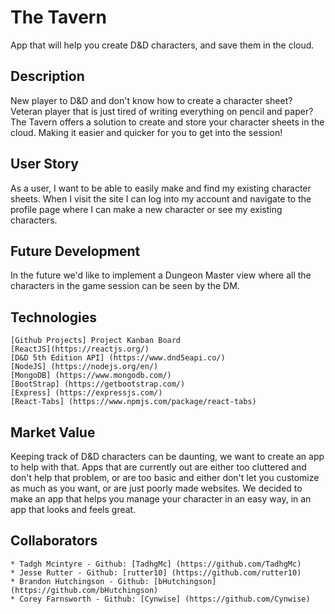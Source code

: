 # The Tavern

App that will help you create D&amp;D characters, and save them in the cloud.

## Description

New player to D&amp;D and don't know how to create a character sheet? Veteran player that is just tired of writing everything on pencil and paper? The Tavern offers a solution to create and store your character sheets in the cloud. Making it easier and quicker for you to get into the session!

## User Story

As a user, I want to be able to easily make and find my existing character sheets. When I visit the site I can log into my account and navigate to the profile page where I can make a new character or see my existing characters.

## Future Development

In the future we'd like to implement a Dungeon Master view where all the characters in the game session can be seen by the DM.

## Technologies

    [Github Projects] Project Kanban Board
    [ReactJS](https://reactjs.org/)
    [D&D 5th Edition API] (https://www.dnd5eapi.co/)
    [NodeJS] (https://nodejs.org/en/)
    [MongoDB] (https://www.mongodb.com/)
    [BootStrap] (https://getbootstrap.com/)
    [Express] (https://expressjs.com/)
    [React-Tabs] (https://www.npmjs.com/package/react-tabs)

## Market Value

Keeping track of D&D characters can be daunting, we want to create an app to help with that. Apps that are currently out are either too cluttered and don't help that problem, or are too basic and either don't let you customize as much as you want, or are just poorly made websites. We decided to make an app that helps you manage your character in an easy way, in an app that looks and feels great.

## Collaborators

    * Tadgh Mcintyre - Github: [TadhgMc] (https://github.com/TadhgMc)
    * Jesse Rutter - Github: [rutter10] (https://github.com/rutter10)
    * Brandon Hutchingson - Github: [bHutchingson] (https://github.com/bHutchingson)
    * Corey Farnsworth - Github: [Cynwise] (https://github.com/Cynwise)
